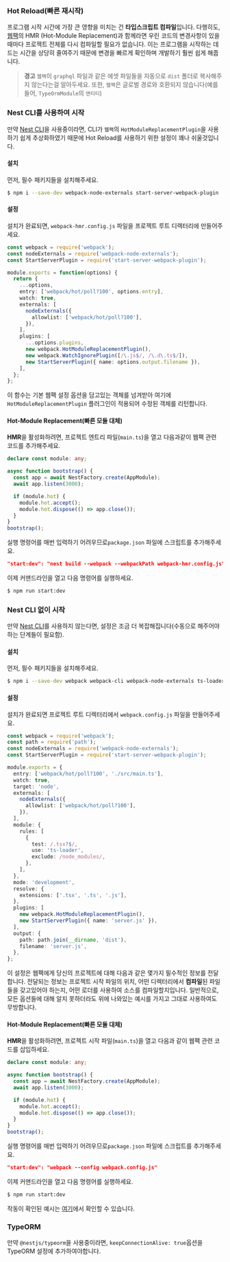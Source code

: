 ### Hot Reload(빠른 재시작)

프로그램 시작 시간에 가장 큰 영향을 미치는 건 **타입스크립트 컴파일**입니다. 다행히도, [웹팩](https://github.com/webpack/webpack)의 HMR (Hot-Module Replacement)과 함께라면 우린 코드의 변경사항이 있을 때마다 프로젝트 전체를 다시 컴파일할 필요가 없습니다. 이는 프로그램을 시작하는 데 드는 시간을 상당히 줄여주기 때문에 변경을 빠르게 확인하며 개발하기 훨씬 쉽게 해줍니다.

> **경고** `웹팩`이 `graphql` 파일과 같은 에셋 파일들을 자동으로 `dist` 폴더로 복사해주지 않는다는걸 알아두세요. 또한, `웹팩`은 글로벌 경로와 호환되지 않습니다(예를 들어, `TypeOrmModule`의 `엔티티`)

### Nest CLI를 사용하여 시작

만약 [Nest CLI](https://docs.nestjs.com/cli/overview)을 사용중이라면, CLI가 `웹팩`의 `HotModuleReplacementPlugin`을 사용하기 쉽게 추상화하였기 때문에 Hot Reload를 사용하기 위한 설정이 꽤나 쉬울것입니다.

#### 설치

먼저, 필수 패키지들을 설치해주세요.

```bash
$ npm i --save-dev webpack-node-externals start-server-webpack-plugin
```

#### 설정

설치가 완료되면, `webpack-hmr.config.js` 파일을 프로젝트 루트 디렉터리에 만들어주세요.

```typescript
const webpack = require('webpack');
const nodeExternals = require('webpack-node-externals');
const StartServerPlugin = require('start-server-webpack-plugin');

module.exports = function(options) {
  return {
    ...options,
    entry: ['webpack/hot/poll?100', options.entry],
    watch: true,
    externals: [
      nodeExternals({
        allowlist: ['webpack/hot/poll?100'],
      }),
    ],
    plugins: [
      ...options.plugins,
      new webpack.HotModuleReplacementPlugin(),
      new webpack.WatchIgnorePlugin([/\.js$/, /\.d\.ts$/]),
      new StartServerPlugin({ name: options.output.filename }),
    ],
  };
};
```

이 함수는 기본 웹팩 설정 옵션을 담고있는 객체를 넘겨받아 여기에`HotModuleReplacementPlugin` 플러그인이 적용되어 수정된 객체를 리턴합니다.

#### Hot-Module Replacement(빠른 모듈 대체)

**HMR**을 활성화하려면, 프로젝트 엔트리 파일(`main.ts`)을 열고 다음과같이 웹팩 관련 코드를 추가해주세요.

```typescript
declare const module: any;

async function bootstrap() {
  const app = await NestFactory.create(AppModule);
  await app.listen(3000);

  if (module.hot) {
    module.hot.accept();
    module.hot.dispose(() => app.close());
  }
}
bootstrap();
```

실행 명령어를 매번 입력하기 어려우므로`package.json` 파일에 스크립트를 추가해주세요.

```json
"start:dev": "nest build --webpack --webpackPath webpack-hmr.config.js"
```

이제 커맨드라인을 열고 다음 명령어를 실행하세요.

```bash
$ npm run start:dev
```

### Nest CLI 없이 시작

만약 [Nest CLI](https://docs.nestjs.com/cli/overview)를 사용하지 않는다면, 설정은 조금 더 복잡해집니다(수동으로 해주어야 하는 단계들이 필요함).

#### 설치

먼저, 필수 패키지들을 설치해주세요.

```bash
$ npm i --save-dev webpack webpack-cli webpack-node-externals ts-loader start-server-webpack-plugin
```

#### 설정

설치가 완료되면 프로젝트 루트 디렉터리에서 `webpack.config.js` 파일을 만들어주세요.

```typescript
const webpack = require('webpack');
const path = require('path');
const nodeExternals = require('webpack-node-externals');
const StartServerPlugin = require('start-server-webpack-plugin');

module.exports = {
  entry: ['webpack/hot/poll?100', './src/main.ts'],
  watch: true,
  target: 'node',
  externals: [
    nodeExternals({
      allowlist: ['webpack/hot/poll?100'],
    }),
  ],
  module: {
    rules: [
      {
        test: /.tsx?$/,
        use: 'ts-loader',
        exclude: /node_modules/,
      },
    ],
  },
  mode: 'development',
  resolve: {
    extensions: ['.tsx', '.ts', '.js'],
  },
  plugins: [
    new webpack.HotModuleReplacementPlugin(),
    new StartServerPlugin({ name: 'server.js' }),
  ],
  output: {
    path: path.join(__dirname, 'dist'),
    filename: 'server.js',
  },
};
```

이 설정은 웹팩에게 당신의 프로젝트에 대해 다음과 같은 몇가지 필수적인 정보를 전달합니다. 전달되는 정보는 프로젝트 시작 파일의 위치, 어떤 디렉터리에서 **컴파일**된 파일들을 갖고있어야 하는지, 어떤 로더를 사용하여 소스를 컴파일할지입니다. 일반적으로, 모든 옵션들에 대해 알지 못하더라도 위에 나와있는 예시를 가지고 그대로 사용하여도 무방합니다.

#### Hot-Module Replacement(빠른 모듈 대체)

**HMR**을 활성화하려면, 프로젝트 시작 파일(`main.ts`)을 열고 다음과 같이 웹팩 관련 코드를 삽입하세요.

```typescript
declare const module: any;

async function bootstrap() {
  const app = await NestFactory.create(AppModule);
  await app.listen(3000);

  if (module.hot) {
    module.hot.accept();
    module.hot.dispose(() => app.close());
  }
}
bootstrap();
```

실행 명령어를 매번 입력하기 어려우므로`package.json` 파일에 스크립트를 추가해주세요.

```json
"start:dev": "webpack --config webpack.config.js"
```

이제 커맨드라인을 열고 다음 명령어를 실행하세요.

```bash
$ npm run start:dev
```

작동이 확인된 예시는 [여기](https://github.com/nestjs/nest/tree/master/sample/08-webpack)에서 확인할 수 있습니다.

### TypeORM

만약 `@nestjs/typeorm`을 사용중이라면, `keepConnectionAlive: true`옵션을 TypeORM 설정에 추가하여야합니다.
